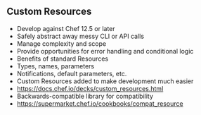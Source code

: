 ## Custom Resources
* Develop against Chef 12.5 or later
* Safely abstract away messy CLI or API calls
* Manage complexity and scope
* Provide opportunities for error handling and conditional logic
* Benefits of standard Resources
 * Types, names, parameters
 * Notifications, default parameters, etc.
* Custom Resources added to make development much easier
 * <https://docs.chef.io/decks/custom_resources.html>
* Backwards-compatible library for compatibility
 * <https://supermarket.chef.io/cookbooks/compat_resource>
